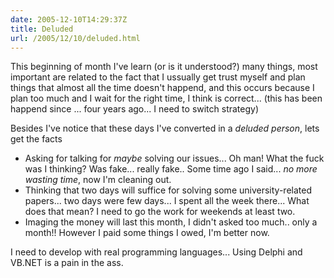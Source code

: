 ```yaml
---
date: 2005-12-10T14:29:37Z
title: Deluded
url: /2005/12/10/deluded.html
---
```


<p>This beginning of month I've learn (or is it understood?) many things, most important are related to the fact that I ussually get trust myself and plan things that almost all the time doesn't happend, and this occurs because I plan too much and I wait for the right time, I think is correct... (this has been happend since ... four years ago... I need to switch strategy)</p>
<p>Besides I've notice that these days I've converted in a <em>deluded person</em>, lets get the facts</p>
<ul>
<li>Asking for talking for <em>maybe</em> solving our issues... Oh man! What the fuck was I thinking? Was fake... really fake.. Some time ago I said... <em>no more wasting time</em>, now I'm cleaning out.</li>
<li>Thinking that two days will suffice for solving some university-related papers... two days were few days... I spent all the week there... What does that mean? I need to go the work for weekends at least two.</li>
<li>Imaging the money will last this month, I didn't asked too much.. only a month!! However I paid some things I owed, I'm better now.</li>
</ul>
<p>I need to develop with real programming languages... Using Delphi and VB.NET is a pain in the ass.		</p>
